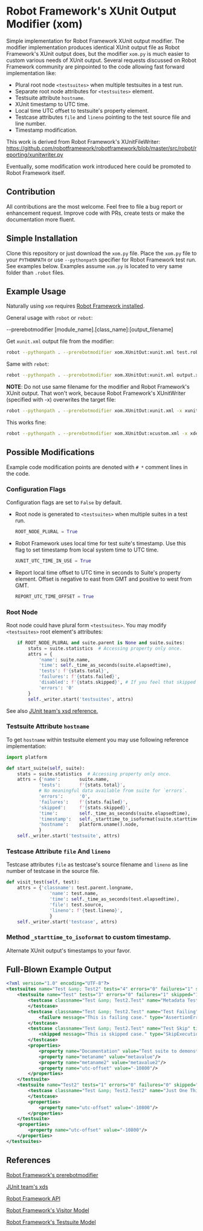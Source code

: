 # Robot Framework's XUnit Output Modifier (xom)
Simple implementation for Robot Framework XUnit output modifier. The modifier implementation produces identical XUnit output file as Robot Framework's XUnit output does, but the modifier `xom.py` is much easier to custom various needs of XUnit output. Several requests discussed on Robot Framework community are pinpointed to the code allowing fast forward implementation like:

- Plural root node `<testsuites>` when multiple testsuites in a test run.
- Separate root node attributes for `<testsuites>` element.
- Testsuite attribute `hostname`.
- XUnit timestamp to UTC time.
- Local time UTC offset to testsuite's property element.
- Testcase attributes `file` and `lineno` pointing to the test source file and line number.
- Timestamp modification.

This work is derived from Robot Framework's XUnitFileWriter:
https://github.com/robotframework/robotframework/blob/master/src/robot/reporting/xunitwriter.py

Eventually, some modification work introduced here could be promoted to Robot Framework itself.

## Contribution
All contributions are the most welcome. Feel free to file a bug report or enhancement request. Improve code with PRs, create tests or make the documentation more fluent.

## Simple Installation
Clone this repository or just download the `xom.py` file.
Place the `xom.py` file to your `PYTHONPATH` or use `--pythonpath` specifier for Robot Framework test run. See examples below. Examples assume `xom.py` is located to very same folder than `.robot` files.

## Example Usage
Naturally using `xom` requires [Robot Framework installed](https://github.com/robotframework/robotframework#installation). 

General usage with `robot` or `rebot`:

--prerebotmodifier [module_name].[class_name]:[output_filename]

Get `xunit.xml` output file from the modifier:
```bash
robot --pythonpath . --prerebotmodifier xom.XUnitOut:xunit.xml test.robot
```
Same with `rebot`:
```bash
rebot --pythonpath . --prerebotmodifier xom.XUnitOut:xunit.xml output.xml
```

**NOTE**: Do not use same filename for the modifier and Robot Framework's XUnit output. That won't work, because Robot Framework's XUnitWriter (specified with -x) overwrites the target file:
```bash
robot --pythonpath . --prerebotmodifier xom.XUnitOut:xunit.xml -x xunit.xml test.robot
```
This works fine:
```bash
robot --pythonpath . --prerebotmodifier xom.XUnitOut:xcustom.xml -x xdefault.xml test.robot
```

## Possible Modifications
Example code modification points are denoted with `# *` comment lines in the code.

### Configuration Flags
Configuration flags are set to `False` by default.

- Root node is generated to `<testsuites>` when multiple suites in a test run.
    ```python
    ROOT_NODE_PLURAL = True
    ```
- Robot Framework uses local time for test suite's timestamp. Use this flag to set timestamp from local system time to UTC time.
    ```python
    XUNIT_UTC_TIME_IN_USE = True
    ```
- Report local time offset to UTC time in seconds to Suite's property element. Offset is negative to east from GMT and positive to west from GMT.
    ```python
    REPORT_UTC_TIME_OFFSET = True
    ```

### Root Node
Root node could have plural form `<testsuites>`. You may modify `<testsuites>` root element's attributes:
```python
    if ROOT_NODE_PLURAL and suite.parent is None and suite.suites:
        stats = suite.statistics  # Accessing property only once.
        attrs = {
            'name': suite.name,
            'time': self._time_as_seconds(suite.elapsedtime),
            'tests': f'{stats.total}',
            'failures': f'{stats.failed}',
            'disabled': f'{stats.skipped}', # If you feel that skipped tests maps to disabled.
            'errors': '0'
        }
        self._writer.start('testsuites', attrs)
```
See also [JUnit team's xsd reference.](https://github.com/junit-team/junit5/blob/main/platform-tests/src/test/resources/jenkins-junit.xsd)

### Testsuite Attribute `hostname`
To get `hostname` within testsuite element you may use following reference implementation:
```python
import platform

def start_suite(self, suite):
    stats = suite.statistics  # Accessing property only once.
    attrs = {'name':       suite.name,
            'tests':       f'{stats.total}',
            # No meaningful data available from suite for `errors`.
            'errors':      '0',
            'failures':    f'{stats.failed}',
            'skipped':     f'{stats.skipped}',
            'time':        self._time_as_seconds(suite.elapsedtime),
            'timestamp':   self._starttime_to_isoformat(suite.starttime),
            'hostname':    platform.uname().node,
            }
    self._writer.start('testsuite', attrs)
```

### Testcase Attribute `file` And `lineno`
Testcase attributes `file` as testcase's source filename and `lineno` as line number of testcase in the source file.
```python
def visit_test(self, test):
    attrs = {'classname': test.parent.longname,
                'name': test.name,
                'time': self._time_as_seconds(test.elapsedtime),
                'file': test.source,
                'lineno': f'{test.lineno}',
                }
    self._writer.start('testcase', attrs)
```

### Method `_starttime_to_isoformat` to custom timestamp.
Alternate XUnit output's timestamps to your favor.

## Full-Blown Example Output
```xml
<?xml version="1.0" encoding="UTF-8"?>
<testsuites name="Test &amp; Test2" tests="4" errors="0" failures="1" skipped="1" time="0.037" timestamp="2022-06-09T17:57:05000" hostname="osstest-desktop-1">
    <testsuite name="Test" tests="3" errors="0" failures="1" skipped="1" time="0.013" timestamp="2022-06-09T17:57:05000" hostname="osstest-desktop-1">
        <testcase classname="Test &amp; Test2.Test" name="Metadata Test" time="0.003" file="/home/osstest/demo/test.robot" lineno="2">
        </testcase>
        <testcase classname="Test &amp; Test2.Test" name="Test Failing" time="0.004" file="/home/osstest/demo/test.robot" lineno="8">
            <failure message="This is failing case." type="AssertionError"/>
        </testcase>
        <testcase classname="Test &amp; Test2.Test" name="Test Skip" time="0.002" file="/home/osstest/demo/test.robot" lineno="12">
            <skipped message="This is skipped case." type="SkipExecution"/>
        </testcase>
        <properties>
            <property name="Documentation" value="Test suite to demonstrate XUnit modification features."/>
            <property name="metaname" value="metavalue"/>
            <property name="metaname2" value="metavalue2"/>
            <property name="utc-offset" value="-10800"/>
        </properties>
    </testsuite>
    <testsuite name="Test2" tests="1" errors="0" failures="0" skipped="0" time="0.004" timestamp="2022-06-09T17:57:05000" hostname="osstest-desktop-1">
        <testcase classname="Test &amp; Test2.Test2" name="Just One Thing To Test" time="0.002" file="/home/osstest/demo/test2.robot" lineno="2">
        </testcase>
        <properties>
            <property name="utc-offset" value="-10800"/>
        </properties>
    </testsuite>
    <properties>
        <property name="utc-offset" value="-10800"/>
    </properties>
</testsuites>
```

## References
[Robot Framework's prerebotmodifier](https://robotframework.org/robotframework/latest/RobotFrameworkUserGuide.html#toc-entry-498)

[JUnit team's xds](https://github.com/junit-team/junit5/blob/main/platform-tests/src/test/resources/jenkins-junit.xsd)

[Robot Framework API](https://robot-framework.readthedocs.io/en/stable/index.html)

[Robot Framework's Visitor Model](https://robot-framework.readthedocs.io/en/stable/autodoc/robot.model.html?highlight=SuiteVisitor#module-robot.model.visitor)

[Robot Framework's Testsuite Model](https://robot-framework.readthedocs.io/en/stable/autodoc/robot.model.html#module-robot.model.testsuite)
